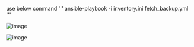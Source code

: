 use below command
'''
ansible-playbook -i inventory.ini fetch_backup.yml
'''

![image](https://github.com/user-attachments/assets/61232de4-2c2b-4f01-9f69-173e272b7ab6)

![image](https://github.com/user-attachments/assets/a5d82a86-fd6b-40f8-976c-892bda1d84fd)
